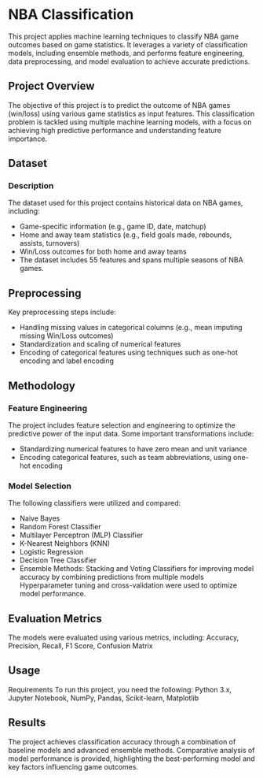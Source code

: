 # NBA Classification
This project applies machine learning techniques to classify NBA game outcomes based on game statistics. It leverages a variety of classification models, including ensemble methods, and performs feature engineering, data preprocessing, and model evaluation to achieve accurate predictions.

## Project Overview
The objective of this project is to predict the outcome of NBA games (win/loss) using various game statistics as input features. This classification problem is tackled using multiple machine learning models, with a focus on achieving high predictive performance and understanding feature importance.

## Dataset
### Description
The dataset used for this project contains historical data on NBA games, including:
- Game-specific information (e.g., game ID, date, matchup)
- Home and away team statistics (e.g., field goals made, rebounds, assists, turnovers)
- Win/Loss outcomes for both home and away teams
- The dataset includes 55 features and spans multiple seasons of NBA games.

## Preprocessing
Key preprocessing steps include:
- Handling missing values in categorical columns (e.g., mean imputing missing Win/Loss outcomes)
- Standardization and scaling of numerical features
- Encoding of categorical features using techniques such as one-hot encoding and label encoding

## Methodology
### Feature Engineering
The project includes feature selection and engineering to optimize the predictive power of the input data. Some important transformations include:
- Standardizing numerical features to have zero mean and unit variance
- Encoding categorical features, such as team abbreviations, using one-hot encoding
### Model Selection
The following classifiers were utilized and compared:
- Naive Bayes
- Random Forest Classifier
- Multilayer Perceptron (MLP) Classifier
- K-Nearest Neighbors (KNN)
- Logistic Regression
- Decision Tree Classifier
- Ensemble Methods: Stacking and Voting Classifiers for improving model accuracy by combining predictions from multiple models
Hyperparameter tuning and cross-validation were used to optimize model performance.

## Evaluation Metrics
The models were evaluated using various metrics, including:
Accuracy,
Precision,
Recall,
F1 Score,
Confusion Matrix

## Usage
Requirements
To run this project, you need the following:
Python 3.x,
Jupyter Notebook,
NumPy,
Pandas,
Scikit-learn,
Matplotlib

## Results
The project achieves classification accuracy through a combination of baseline models and advanced ensemble methods. Comparative analysis of model performance is provided, highlighting the best-performing model and key factors influencing game outcomes.
